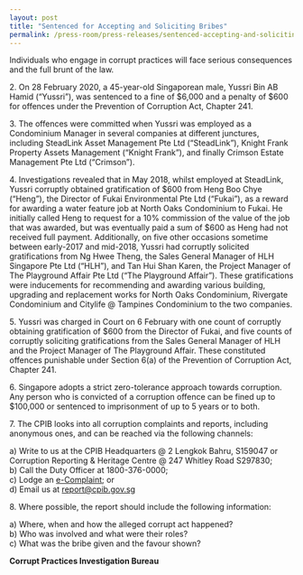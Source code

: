 ```yaml
---
layout: post
title: "Sentenced for Accepting and Soliciting Bribes"
permalink: /press-room/press-releases/sentenced-accepting-and-soliciting-bribes/
---
```

Individuals who engage in corrupt practices will face serious consequences and the full brunt of the law.

2\.        On 28 February 2020, a 45-year-old Singaporean male, Yussri Bin AB Hamid (“Yussri”), was sentenced to a fine of $6,000 and a penalty of $600 for offences under the Prevention of Corruption Act, Chapter 241.

3\.        The offences were committed when Yussri was employed as a Condominium Manager in several companies at different junctures, including SteadLink Asset Management Pte Ltd (“SteadLink”), Knight Frank Property Assets Management (“Knight Frank”), and finally Crimson Estate Management Pte Ltd (“Crimson”).

4\.         Investigations revealed that in May 2018, whilst employed at SteadLink, Yussri corruptly obtained gratification of $600 from Heng Boo Chye (“Heng”), the Director of Fukai Environmental Pte Ltd (“Fukai”), as a reward for awarding a water feature job at North Oaks Condominium to Fukai. He initially called Heng to request for a 10% commission of the value of the job that was awarded, but was eventually paid a sum of $600 as Heng had not received full payment. Additionally, on five other occasions sometime between early-2017 and mid-2018, Yussri had corruptly solicited gratifications from Ng Hwee Theng, the Sales General Manager of HLH Singapore Pte Ltd (“HLH”), and Tan Hui Shan Karen, the Project Manager of The Playground Affair Pte Ltd (“The Playground Affair”). These gratifications were inducements for recommending and awarding various building, upgrading and replacement works for North Oaks Condominium, Rivergate Condominium and Citylife @ Tampines Condominium to the two companies.

5\.         Yussri was charged in Court on 6 February with one count of corruptly obtaining gratification of $600 from the Director of Fukai, and five counts of corruptly soliciting gratifications from the Sales General Manager of HLH and the Project Manager of The Playground Affair. These constituted offences punishable under Section 6(a) of the Prevention of Corruption Act, Chapter 241.

6\.         Singapore adopts a strict zero-tolerance approach towards corruption. Any person who is convicted of a corruption offence can be fined up to $100,000 or sentenced to imprisonment of up to 5 years or to both.

7\.       The CPIB looks into all corruption complaints and reports, including anonymous ones, and can be reached via the following channels:

a) Write to us at the CPIB Headquarters @ 2 Lengkok Bahru, S159047 or Corruption Reporting & Heritage Centre @ 247 Whitley Road S297830;<br />
b) Call the Duty Officer at 1800-376-0000;<br />
c) Lodge an [e-Complaint](/e-services/e-complaint-for-corrupt-conduct); or<br>
d) Email us at <a class="spamspan" href="mailto:report@cpib.gov.sg">report@cpib.gov.sg</a>

8\.        Where possible, the report should include the following information:

a) Where, when and how the alleged corrupt act happened?<br />
b) Who was involved and what were their roles?<br />
c) What was the bribe given and the favour shown?

**Corrupt Practices Investigation Bureau**
